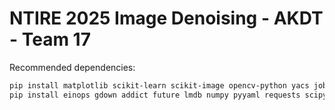 # NTIRE 2025 Image Denoising - AKDT - Team 17

Recommended dependencies: 
```bash
pip install matplotlib scikit-learn scikit-image opencv-python yacs joblib natsort h5py tqdm tensorboard
pip install einops gdown addict future lmdb numpy pyyaml requests scipy yapf lpips thop timm
```
